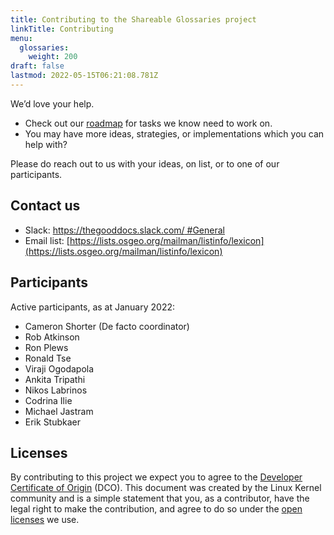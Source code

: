 ```yaml
---
title: Contributing to the Shareable Glossaries project
linkTitle: Contributing
menu:
  glossaries:
    weight: 200
draft: false
lastmod: 2022-05-15T06:21:08.781Z
---
```


We’d love your help.

* Check out our [roadmap](roadmap) for tasks we know need to work on.
* You may have more ideas, strategies, or implementations which you can help with?

Please do reach out to us with your ideas, on list, or to one of our participants.

## Contact us

* Slack: [https://thegooddocs.slack.com/ #General](https://thegooddocs.slack.com/archives/C019A1EQJMC)
* Email list: [https://lists.osgeo.org/mailman/listinfo/lexicon](https://lists.osgeo.org/mailman/listinfo/lexicon)

## Participants

Active participants, as at January 2022:
* Cameron Shorter (De facto coordinator)
* Rob Atkinson
* Ron Plews
* Ronald Tse
* Viraji Ogodapola
* Ankita Tripathi
* Nikos Labrinos
* Codrina Ilie
* Michael Jastram
* Erik Stubkaer

## Licenses

By contributing to this project we expect you to agree to the [Developer Certificate of Origin](https://developercertificate.org/) (DCO). This document was created by the Linux Kernel community and is a simple statement that you, as a contributor, have the legal right to make the contribution, and agree to do so under the [open licenses](https://thegooddocsproject.dev/licenses/) we use.
